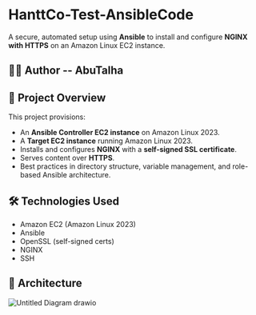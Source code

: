 # HanttCo-Test-AnsibleCode
A secure, automated setup using **Ansible** to install and configure **NGINX with HTTPS** on an Amazon Linux EC2 instance.

## 🧑‍💻 Author -- **AbuTalha**

## 📌 Project Overview
This project provisions:
- An **Ansible Controller EC2 instance** on Amazon Linux 2023.
- A **Target EC2 instance** running Amazon Linux 2023.
- Installs and configures **NGINX** with a **self-signed SSL certificate**.
- Serves content over **HTTPS**.
- Best practices in directory structure, variable management, and role-based Ansible architecture.

## 🛠️ Technologies Used

- Amazon EC2 (Amazon Linux 2023)
- Ansible
- OpenSSL (self-signed certs)
- NGINX
- SSH

## 📐 Architecture
![Untitled Diagram drawio](https://github.com/user-attachments/assets/d6a34ba8-3882-4047-b9ac-d3805684143c)
